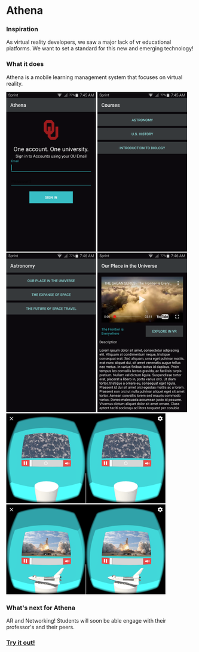 # Athena

### Inspiration
As virtual reality developers, we saw a major lack of vr educational platforms. We want to set a standard for this new and emerging technology!

### What it does
Athena is a mobile learning management system that focuses on virtual reality.

<img src="images/SingleSignOn.png" alt="Single Sign On" width="240" height="426"/> <img src="images/Courses.png" alt="Courses" width="240" height="426"/> <img src="images/Lessons.png" alt="Lessons" width="240" height="426"/>
<img src="images/LessonView.png" alt="Lesson View" width="240" height="426"/> <img src="images/VRVideo.png" alt="VR Video" width="426" height="240"/> 
<img src="images/VRModel.png" alt="VR Model" width="426" height="240"/>





### What's next for Athena
AR and Networking! Students will soon be able engage with their professor's and their peers.

### [Try it out!](http://getathena.io)
